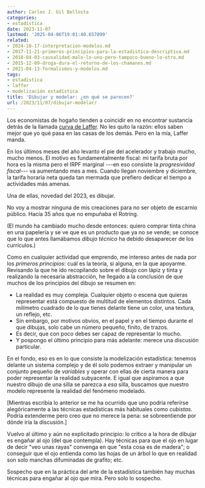 ```yaml
---
author: Carlos J. Gil Bellosta
categories:
- estadística
date: 2023-11-07
lastmod: '2025-04-06T19:01:40.657099'
related:
- 2024-10-17-interpretacion-modelos.md
- 2017-11-21-primeros-principios-para-la-estadistica-descriptiva.md
- 2018-04-03-causalidad-malo-lo-uno-pero-tampoco-bueno-lo-otro.md
- 2015-12-09-droga-dura-el-retorno-de-los-chamanes.md
- 2021-04-13-formalismos-y-modelos.md
tags:
- estadística
- laffer
- modelización estadística
title: 'Dibujar y modelar: ¿en qué se parecen?'
url: /2023/11/07/dibujar-modelar/
---
```


Los economistas de hogaño tienden a coincidir en no encontrar sustancia detrás de la llamada
[curva de Laffer](/tags/laffer/).
No les quito la razón: ellos saben mejor que yo qué pasa en las casas de los demás. Pero en la mía, Laffer manda.

En los últimos meses del año levanto el pie del acelerador y trabajo mucho, mucho menos. El motivo es fundamentalmente fiscal: mi tarifa bruta por hora es la misma pero el IRPF marginal ---en eso consiste la _progresividad fiscal_--- va aumentando mes a mes. Cuando llegan noviembre y diciembre, la tarifa horaria neta queda tan mermada que prefiero dedicar el tiempo a actividades más amenas.

Una de ellas, novedad del 2023, es dibujar.

No voy a mostrar ninguna de mis creaciones para no ser objeto de escarnio público. Hacía 35 años que no empuñaba el Rotring.

(El mundo ha cambiado mucho desde entonces: quiero comprar tinta china en una papelería y se ve que es un producto que ya no se vende; se conoce que lo que antes llamábamos _dibujo técnico_ ha debido desaparecer de los currículos.)

Como en cualquier actividad que emprendo, me intereso antes de nada por los _primeros principios_: cuál es la teoría, si alguna, en la que apoyarme. Revisando la que he ido recopilando sobre el dibujo con lápiz y tinta y realizando la necesaria abstracción, he llegado a la conclusión de que muchos de los principios del dibujo se resumen en:

* La realidad es muy compleja. Cualquier objeto o escena que quieras representar está compuesto de multitud de elementos distintos. Cada milímetro cuadrado de lo que tienes delante tiene un color, una textura, un reflejo, etc.
* Sin embargo, por motivos obvios, en el papel y en el tiempo durante el que dibujas, solo cabe un número pequeño, finito, de trazos.
* Es decir, que con poco debes ser capaz de representar lo mucho.
* Y pospongo el último principio para más adelante: merece una discusión particular.

En el fondo, eso es en lo que consiste la modelización estadística: tenemos delante un sistema complejo y de él solo podemos extraer y manipular un conjunto pequeño de _variables_ y operar con ellas de cierta manera para poder representar la realidad subyacente. E igual que aspiramos a que nuestro dibujo de una silla se parezca a _esa_ silla, buscamos que nuestro modelo represente la realidad del fenómeno modelado.

[Mientras escribía lo anterior se me ha ocurrido que uno podría referirse alegóricamente a las técnicas estadísticas más habituales como _cubistas_. Podría extenderme pero creo que no merece la pena: se sobreentiende por dónde iría la discusión.]

Vuelvo al último y aún no explicitado principio: lo crítico a la hora de dibujar es engañar al ojo (del que contempla). Hay técnicas para que el ojo en lugar de decir "veo unas rayas" convenga en que "esta cosa es de madera"; o conseguir que el ojo entienda como las hojas de un árbol lo que en realidad son solo manchas difuminadas de grafito; etc.

Sospecho que en la práctica del arte de la estadística también hay muchas técnicas para engañar al ojo que mira. Pero solo lo sospecho.
